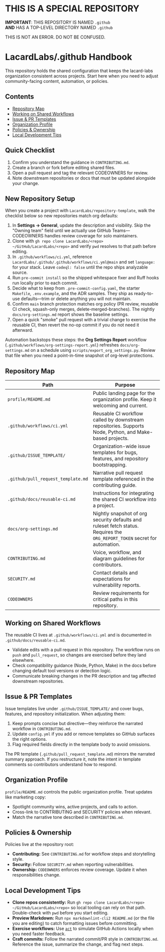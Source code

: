 # THIS IS A SPECIAL REPOSITORY

**IMPORTANT**: THIS REPOSITORY IS NAMED `.github` \
**AND** HAS A TOP-LEVEL DIRECTORY NAMED `.github`

THIS IS NOT AN ERROR. DO NOT BE CONFUSED.

# LacardLabs/.github Handbook

This repository holds the shared configuration that keeps the lacard-labs organization consistent across projects. Start here when you need to adjust community-facing content, automation, or policies.

## Contents

- [Repository Map](#repository-map)
- [Working on Shared Workflows](#working-on-shared-workflows)
- [Issue & PR Templates](#issue--pr-templates)
- [Organization Profile](#organization-profile)
- [Policies & Ownership](#policies--ownership)
- [Local Development Tips](#local-development-tips)

## Quick Checklist

1. Confirm you understand the guidance in `CONTRIBUTING.md`.
2. Create a branch or fork before editing shared files.
3. Open a pull request and tag the relevant CODEOWNERS for review.
4. Note downstream repositories or docs that must be updated alongside your change.

## New Repository Setup

When you create a project with `LacardLabs/repository-template`, walk the checklist below so new repositories match org defaults:

1. In **Settings → General**, update the description and visibility. Skip the "Owning team" field until we actually use GitHub Teams&mdash;CODEOWNERS handles review coverage for solo maintainers.
2. Clone with `gh repo clone LacardLabs/<repo> ~/GitHub/LacardLabs/<repo>` and verify `pwd` resolves to that path before editing.
3. In `.github/workflows/ci.yml`, reference `LacardLabs/.github/.github/workflows/ci.yml@main` and set `language:` for your stack. Leave `codeql: false` until the repo ships analyzable source.
4. Run `pre-commit install` so the shipped whitespace fixer and Ruff hooks run locally prior to each commit.
5. Decide what to keep from `.pre-commit-config.yaml`, the starter `Makefile`, `.env.example`, and the ADR samples. They ship as ready-to-use defaults&mdash;trim or delete anything you will not maintain.
6. Confirm `main` branch protection matches org policy (PR review, reusable CI check, squash-only merges, delete-merged-branches). The nightly `docs/org-settings.md` report shows the baseline settings.
7. Open a quick "smoke" pull request with a trivial change to exercise the reusable CI, then revert the no-op commit if you do not need it afterward.

Automation backstops these steps: the **Org Settings Report** workflow (`.github/workflows/org-settings-report.yml`) refreshes `docs/org-settings.md` on a schedule using `scripts/export_org_settings.py`. Review that file when you need a point-in-time snapshot of org-level protections.

## Repository Map

| Path | Purpose |
| ---- | ------- |
| `profile/README.md` | Public landing page for the organization profile. Keep it welcoming and current. |
| `.github/workflows/ci.yml` | Reusable CI workflow called by downstream repositories. Supports Node, Python, and Make-based projects. |
| `.github/ISSUE_TEMPLATE/` | Organization-wide issue templates for bugs, features, and repository bootstrapping. |
| `.github/pull_request_template.md` | Narrative pull request template referenced in the contributing guide. |
| `.github/docs/reusable-ci.md` | Instructions for integrating the shared CI workflow into a project. |
| `docs/org-settings.md` | Nightly snapshot of org security defaults and ruleset fetch status. Requires the `ORG_REPORT_TOKEN` secret for automation. |
| `CONTRIBUTING.md` | Voice, workflow, and diagram guidelines for contributors. |
| `SECURITY.md` | Contact details and expectations for vulnerability reports. |
| `CODEOWNERS` | Review requirements for critical paths in this repository. |

## Working on Shared Workflows

The reusable CI lives at `.github/workflows/ci.yml` and is documented in `.github/docs/reusable-ci.md`.

- Validate edits with a pull request in this repository. The workflow runs on `push` and `pull_request`, so changes are exercised before they land elsewhere.
- Check compatibility guidance (Node, Python, Make) in the docs before changing default tool versions or detection logic.
- Communicate breaking changes in the PR description and tag affected downstream repositories.

## Issue & PR Templates

Issue templates live under `.github/ISSUE_TEMPLATE/` and cover bugs, features, and repository initialization. When adjusting them:

1. Keep prompts concise but directive&mdash;they reinforce the narrated workflow in `CONTRIBUTING.md`.
2. Update `config.yml` if you add or remove templates so GitHub surfaces the right options.
3. Flag required fields directly in the template body to avoid omissions.

The PR template (`.github/pull_request_template.md`) mirrors the narrated summary approach. If you restructure it, note the intent in template comments so contributors understand how to respond.

## Organization Profile

`profile/README.md` controls the public organization profile. Treat updates like marketing copy:

- Spotlight community wins, active projects, and calls to action.
- Cross-link to CONTRIBUTING and SECURITY policies when relevant.
- Match the narrative tone described in `CONTRIBUTING.md`.

## Policies & Ownership

Policies live at the repository root:

- **Contributing:** See `CONTRIBUTING.md` for workflow steps and storytelling style.
- **Security:** Follow `SECURITY.md` when reporting vulnerabilities.
- **Ownership:** `CODEOWNERS` enforces review coverage. Update it when responsibilities change.

## Local Development Tips

- **Clone repos consistently:** Run `gh repo clone LacardLabs/<repo> ~/GitHub/LacardLabs/<repo>` so local tooling can rely on that path. Double-check with `pwd` before you start editing.
- **Preview Markdown:** Run `npx markdownlint-cli2 README.md` (or the file you are editing) to catch formatting issues before committing.
- **Exercise workflows:** Use [`act`](https://github.com/nektos/act) to simulate GitHub Actions locally when you need faster feedback.
- **Craft commits:** Follow the narrated commit/PR style in `CONTRIBUTING.md`. Reference the issue, summarize the change, and flag next steps.
